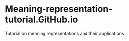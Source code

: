 # Meaning-representation-tutorial.GitHub.io
Tutorial on meaning representations and their applications
